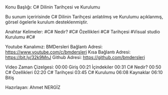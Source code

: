 #
Konu Başlığı:
C# Dilinin Tarihçesi ve Kurulumu



Bu sunum içeririsinde C# Dilinin Tarihçesi anlatılmış ve Kurulumu açıklanmış, görsel ögelerle kurulum desteklenmiştir.


Anahtar Kelimeler:
#C# Nedir?
#C# Özellikleri
#C# Tarihçesi
#Visual studio Kurulumu
#C#


Youtube Kanalımız: BMDersleri
Bağlantı Adresi: https://www.youtube.com/c/bmdersleri
Kısa Bağlantı Adresi: https://bit.ly/32k9MnJ
Github Adresi: https://github.com/bmdersleri



Video Zaman Çizelgesi:
00:00 Giriş
00:21 İçindekiler
00:31 C# Nedir?
00:50 C# Özellikleri
02:20 C# Tarihçesi
03:45 C# Kurulumu
06:08 Kaynaklar
06:10 Bitiş

Hazırlayan: Ahmet NERGİZ
